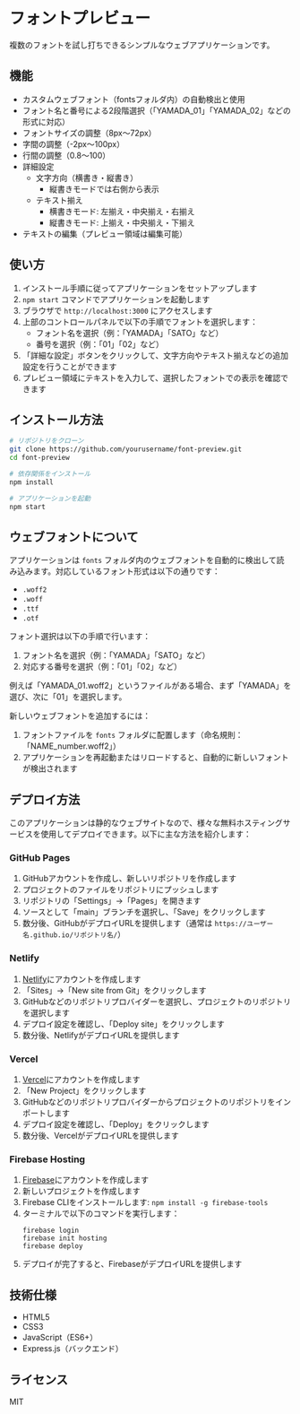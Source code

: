# フォントプレビュー

複数のフォントを試し打ちできるシンプルなウェブアプリケーションです。

## 機能

- カスタムウェブフォント（fontsフォルダ内）の自動検出と使用
- フォント名と番号による2段階選択（「YAMADA_01」「YAMADA_02」などの形式に対応）
- フォントサイズの調整（8px〜72px）
- 字間の調整（-2px〜100px）
- 行間の調整（0.8〜100）
- 詳細設定
  - 文字方向（横書き・縦書き）
    - 縦書きモードでは右側から表示
  - テキスト揃え
    - 横書きモード: 左揃え・中央揃え・右揃え
    - 縦書きモード: 上揃え・中央揃え・下揃え
- テキストの編集（プレビュー領域は編集可能）

## 使い方

1. インストール手順に従ってアプリケーションをセットアップします
2. `npm start` コマンドでアプリケーションを起動します
3. ブラウザで `http://localhost:3000` にアクセスします
4. 上部のコントロールパネルで以下の手順でフォントを選択します：
   - フォント名を選択（例：「YAMADA」「SATO」など）
   - 番号を選択（例：「01」「02」など）
5. 「詳細な設定」ボタンをクリックして、文字方向やテキスト揃えなどの追加設定を行うことができます
6. プレビュー領域にテキストを入力して、選択したフォントでの表示を確認できます

## インストール方法

```bash
# リポジトリをクローン
git clone https://github.com/yourusername/font-preview.git
cd font-preview

# 依存関係をインストール
npm install

# アプリケーションを起動
npm start
```

## ウェブフォントについて

アプリケーションは `fonts` フォルダ内のウェブフォントを自動的に検出して読み込みます。対応しているフォント形式は以下の通りです：

- `.woff2`
- `.woff`
- `.ttf`
- `.otf`

フォント選択は以下の手順で行います：

1. フォント名を選択（例：「YAMADA」「SATO」など）
2. 対応する番号を選択（例：「01」「02」など）

例えば「YAMADA_01.woff2」というファイルがある場合、まず「YAMADA」を選び、次に「01」を選択します。

新しいウェブフォントを追加するには：

1. フォントファイルを `fonts` フォルダに配置します（命名規則：「NAME_number.woff2」）
2. アプリケーションを再起動またはリロードすると、自動的に新しいフォントが検出されます

## デプロイ方法

このアプリケーションは静的なウェブサイトなので、様々な無料ホスティングサービスを使用してデプロイできます。以下に主な方法を紹介します：

### GitHub Pages

1. GitHubアカウントを作成し、新しいリポジトリを作成します
2. プロジェクトのファイルをリポジトリにプッシュします
3. リポジトリの「Settings」→「Pages」を開きます
4. ソースとして「main」ブランチを選択し、「Save」をクリックします
5. 数分後、GitHubがデプロイURLを提供します（通常は `https://ユーザー名.github.io/リポジトリ名/`）

### Netlify

1. [Netlify](https://www.netlify.com/)にアカウントを作成します
2. 「Sites」→「New site from Git」をクリックします
3. GitHubなどのリポジトリプロバイダーを選択し、プロジェクトのリポジトリを選択します
4. デプロイ設定を確認し、「Deploy site」をクリックします
5. 数分後、NetlifyがデプロイURLを提供します

### Vercel

1. [Vercel](https://vercel.com/)にアカウントを作成します
2. 「New Project」をクリックします
3. GitHubなどのリポジトリプロバイダーからプロジェクトのリポジトリをインポートします
4. デプロイ設定を確認し、「Deploy」をクリックします
5. 数分後、VercelがデプロイURLを提供します

### Firebase Hosting

1. [Firebase](https://firebase.google.com/)にアカウントを作成します
2. 新しいプロジェクトを作成します
3. Firebase CLIをインストールします: `npm install -g firebase-tools`
4. ターミナルで以下のコマンドを実行します：
   ```
   firebase login
   firebase init hosting
   firebase deploy
   ```
5. デプロイが完了すると、FirebaseがデプロイURLを提供します

## 技術仕様

- HTML5
- CSS3
- JavaScript（ES6+）
- Express.js（バックエンド）

## ライセンス

MIT 